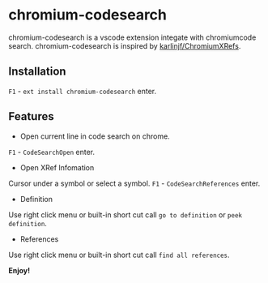# chromium-codesearch

chromium-codesearch is a vscode extension integate with chromiumcode search.
chromium-codesearch is inspired by 
[karlinjf/ChromiumXRefs](https://github.com/karlinjf/ChromiumXRefs).

## Installation

`F1` - `ext install chromium-codesearch` enter.

## Features

- Open current line in code search on chrome.

`F1` - `CodeSearchOpen` enter.

- Open XRef Infomation

Cursor under a symbol or select a symbol. `F1` - `CodeSearchReferences` enter.

- Definition

Use right click menu or built-in short cut call `go to definition` or
`peek definition`.

- References

Use right click menu or built-in short cut call `find all references`.

**Enjoy!**